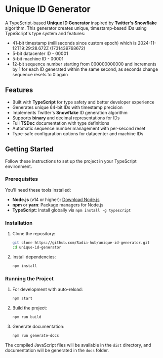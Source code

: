 # Unique ID Generator

A TypeScript-based **Unique ID Generator** inspired by **Twitter's Snowflake** algorithm. This generator creates unique, timestamp-based IDs using TypeScript's type system and features:

- 41-bit timestamp (milliseconds since custom epoch) which is 2024-11-12T19:29:28.672Z (1731439768672)
- 5-bit datacenter ID - 00001
- 5-bit machine ID - 00001
- 12-bit sequence number starting from 000000000000 and increments by 1 for each ID generated within the same second, as seconds change sequence resets to 0 again

## Features

- Built with **TypeScript** for type safety and better developer experience
- Generates unique 64-bit IDs with timestamp precision
- Implements Twitter's **Snowflake** ID generation algorithm
- Supports **binary** and decimal representations for IDs
- Full **TSDoc** documentation with type definitions
- Automatic sequence number management with per-second reset
- Type-safe configuration options for datacenter and machine IDs

## Getting Started

Follow these instructions to set up the project in your TypeScript environment.

### Prerequisites

You'll need these tools installed:

- **Node.js** (v14 or higher): [Download Node.js](https://nodejs.org/)
- **npm** or **yarn**: Package managers for Node.js
- **TypeScript**: Install globally via `npm install -g typescript`

### Installation

1. Clone the repository:
   ```bash
   git clone https://github.com/Sadia-hub/unique-id-generator.git
   cd unique-id-generator
   ```

2. Install dependencies:
   ```bash
   npm install
   ```

### Running the Project

1. For development with auto-reload:
   ```bash
   npm start
   ```

2. Build the project:
   ```bash
   npm run build
   ```

3. Generate documentation:
   ```bash
   npm run generate-docs
   ```

The compiled JavaScript files will be available in the `dist` directory, and documentation will be generated in the `docs` folder.
